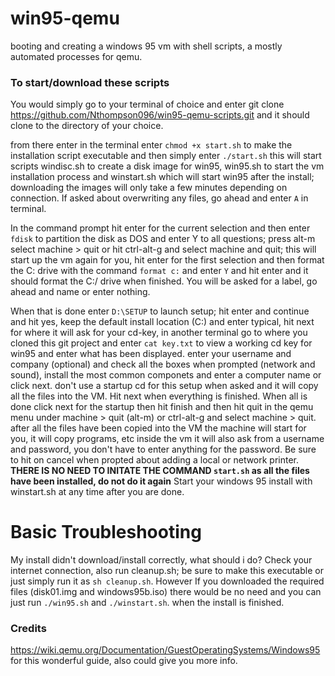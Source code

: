 # win95-qemu
booting and creating a windows 95 vm with shell scripts, a mostly automated processes for qemu.

### To start/download these scripts

You would simply go to your terminal of choice and enter git clone https://github.com/Nthompson096/win95-qemu-scripts.git and it should clone to the directory of your choice. 

from there enter in the terminal enter ```chmod +x start.sh``` to make the installation script executable and then simply enter ``` ./start.sh ``` this will start scripts windisc.sh to create a disk image for win95, win95.sh to start the vm installation process and winstart.sh which will start win95 after the install; downloading the images will only take a few minutes depending on connection. If asked about overwriting any files, go ahead and enter `A` in terminal.

In the command prompt hit enter for the current selection and then enter ```fdisk``` to partition the disk as DOS and enter Y to all questions; press alt-m select machine > quit or hit ctrl-alt-g and select machine and quit; this will start up the vm again for you, hit enter for the first selection and then format the C: drive with the command ```format c:``` and enter `Y` and hit enter and it should format the C:/ drive when finished. You will be asked for a label, go ahead and name or enter nothing.

When that is done enter ```D:\SETUP``` to launch setup; hit enter and continue and hit yes, keep the default install location (C:\) and enter typical, hit next for where it will ask for your cd-key, in another terminal go to where you cloned this git project and enter ```cat key.txt``` to view a working cd key for win95 and enter what has been displayed. enter your username and company (optional) and check all the boxes when prompted (network and sound), install the most common componets and enter a computer name or click next. don't use a startup cd for this setup when asked and it will copy all the files into the VM. Hit next when everything is finished. When all is done click next for the startup then hit finish and then hit quit in the qemu menu under machine > quit (alt-m) or ctrl-alt-g and select machine > quit. after all the files have been copied into the VM the machine will start for you, it will copy programs, etc inside the vm it will also ask from a username and password, you don't have to enter anything for the password. Be sure to hit on cancel when propted about adding a local or network printer. **THERE IS NO NEED TO INITATE THE COMMAND ```start.sh``` as all the files have been installed, do not do it again** Start your windows 95 install with winstart.sh at any time after you are done.

# Basic Troubleshooting

My install didn't download/install correctly, what should i do?
Check your internet connection, also run cleanup.sh; be sure to make this executable or just simply run it as `sh cleanup.sh`. However If you downloaded the required files (disk01.img and windows95b.iso) there would be no need and you can just run `./win95.sh` and `./winstart.sh`. when the install is finished.

### Credits

https://wiki.qemu.org/Documentation/GuestOperatingSystems/Windows95 for this wonderful guide, also could give you more info.
